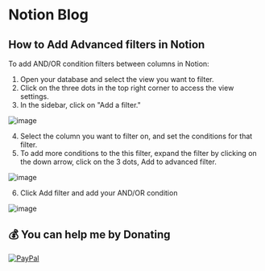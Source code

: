  <meta name="google-site-verification" content="u_ZMEtHGKJUXNSzwbf5rco4pRp1yVdr02QrosHkU6Eo" />
 
# Notion Blog
 ## How to Add Advanced filters in Notion


To add AND/OR condition filters between columns in Notion:

1. Open your database and select the view you want to filter.
2. Click on the three dots in the top right corner to access the view settings.
3. In the sidebar, click on "Add a filter."

![image](https://user-images.githubusercontent.com/89505409/215156387-ed8cc831-e674-4af2-9c41-e9e91893b64e.png)

4. Select the column you want to filter on, and set the conditions for that filter.
5. To add more conditions to the this filter, expand the filter by clicking on the down arrow, click on the 3 dots, Add to advanced filter.

![image](https://user-images.githubusercontent.com/89505409/215155914-030824e5-9f1a-40cd-b274-ec5517cf18e1.png)

6. Click Add filter and add your AND/OR condition

![image](https://user-images.githubusercontent.com/89505409/215156032-3344250e-2723-4408-bb26-15101977b933.png)


 ## 💰 You can help me by Donating
  [![PayPal](https://img.shields.io/badge/PayPal-00457C?style=for-the-badge&logo=paypal&logoColor=white)](https://paypal.me/urdatasciencebud) 
